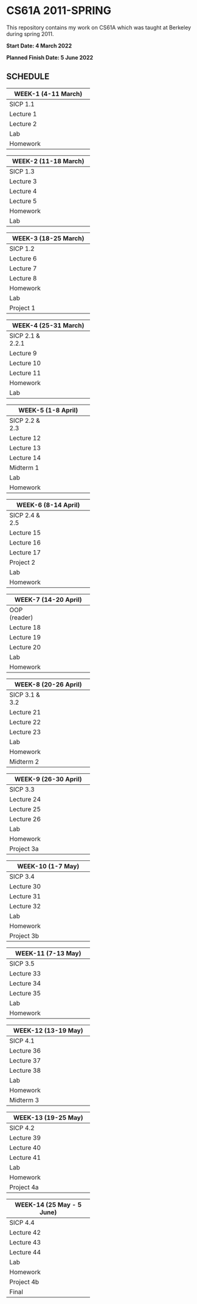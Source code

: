 
# CS61A 2011-SPRING  
This repository contains my work on CS61A which was taught at Berkeley during spring 2011.

<p><b>Start Date: 4 March 2022</b></p>
<p><b>Planned Finish Date: 5 June 2022</b></p>
<h2><b>SCHEDULE</b></h2>
<table class="tg">
<colgroup>
<col style="width: 114px">
<col style="width: 106px">
</colgroup>
<thead>
  <tr>
    <th colspan="2">WEEK-1 (4-11 March)</th>
  </tr>
</thead>
<tbody>
  <tr>
    <td>SICP 1.1</td>
    <td></td>
  </tr>
  <tr>
    <td>Lecture 1</td>
    <td></td>
  </tr>
  <tr>
    <td>Lecture 2</td>
    <td></td>
  </tr>
  <tr>
    <td>Lab</td>
    <td></td>
  </tr>
  <tr>
    <td>Homework</td>
    <td></td>
  </tr>
</tbody>
</table>

<table class="tg">
<colgroup>
<col style="width: 114px">
<col style="width: 106px">
</colgroup>
<thead>
  <tr>
    <th colspan="2">WEEK-2 (11-18 March)</th>
  </tr>
</thead>
<tbody>
  <tr>
    <td>SICP 1.3</td>
    <td></td>
  </tr>
  <tr>
    <td>Lecture 3</td>
    <td></td>
  </tr>
  <tr>
    <td>Lecture 4</td>
    <td></td>
  </tr>
  <tr>
    <td>Lecture 5</td>
    <td></td>
  </tr>
  <tr>
    <td>Homework</td>
    <td></td>
  </tr>
  <tr>
    <td>Lab</td>
    <td></td>
  </tr>
</tbody>
</table>

<table class="tg">
<colgroup>
<col style="width: 114px">
<col style="width: 106px">
</colgroup>
<thead>
  <tr>
    <th colspan="2">WEEK-3 (18-25 March)</th>
  </tr>
</thead>
<tbody>
  <tr>
    <td>SICP 1.2</td>
    <td></td>
  </tr>
  <tr>
    <td>Lecture 6</td>
    <td></td>
  </tr>
  <tr>
    <td>Lecture 7</td>
    <td></td>
  </tr>
  <tr>
    <td>Lecture 8</td>
    <td></td>
  </tr>
  <tr>
    <td>Homework</td>
    <td></td>
  </tr>
  <tr>
    <td>Lab</td>
    <td></td>
  </tr>
  <tr>
    <td>Project 1</td>
    <td></td>
  </tr>
</tbody>
</table>

<table class="tg">
<colgroup>
<col style="width: 114px">
<col style="width: 106px">
</colgroup>
<thead>
  <tr>
    <th colspan="2">WEEK-4 (25-31 March)</th>
  </tr>
</thead>
<tbody>
  <tr>
    <td>SICP 2.1 & 2.2.1</td>
    <td></td>
  </tr>
  <tr>
    <td>Lecture 9</td>
    <td></td>
  </tr>
  <tr>
    <td>Lecture 10</td>
    <td></td>
  </tr>
  <tr>
    <td>Lecture 11</td>
    <td></td>
  </tr>
  <tr>
    <td>Homework</td>
    <td></td>
  </tr>
  <tr>
    <td>Lab</td>
    <td></td>
  </tr>
</tbody>
</table>

<table class="tg">
<colgroup>
<col style="width: 114px">
<col style="width: 106px">
</colgroup>
<thead>
  <tr>
    <th colspan="2">WEEK-5 (1-8 April)</th>
  </tr>
</thead>
<tbody>
  <tr>
    <td>SICP 2.2 & 2.3</td>
    <td></td>
  </tr>
  <tr>
    <td>Lecture 12</td>
    <td></td>
  </tr>
  <tr>
    <td>Lecture 13</td>
    <td></td>
  </tr>
  <tr>
    <td>Lecture 14</td>
    <td></td>
  </tr>
  <tr>
    <td>Midterm 1</td>
    <td></td>
  </tr>
  <tr>
    <td>Lab</td>
    <td></td>
  </tr>
  <tr>
    <td>Homework</td>
    <td></td>
  </tr>
</tbody>
</table>

<table class="tg">
<colgroup>
<col style="width: 114px">
<col style="width: 106px">
</colgroup>
<thead>
  <tr>
    <th colspan="2">WEEK-6 (8-14 April)</th>
  </tr>
</thead>
<tbody>
  <tr>
    <td>SICP 2.4 & 2.5</td>
    <td></td>
  </tr>
  <tr>
    <td>Lecture 15</td>
    <td></td>
  </tr>
  <tr>
    <td>Lecture 16</td>
    <td></td>
  </tr>
  <tr>
    <td>Lecture 17</td>
    <td></td>
  </tr>
  <tr>
    <td>Project 2</td>
    <td></td>
  </tr>
  <tr>
    <td>Lab</td>
    <td></td>
  </tr>
  <tr>
    <td>Homework</td>
    <td></td>
  </tr>
</tbody>
</table>

<table class="tg">
<colgroup>
<col style="width: 114px">
<col style="width: 106px">
</colgroup>
<thead>
  <tr>
    <th colspan="2">WEEK-7 (14-20 April)</th>
  </tr>
</thead>
<tbody>
  <tr>
    <td>OOP (reader)</td>
    <td></td>
  </tr>
  <tr>
    <td>Lecture 18</td>
    <td></td>
  </tr>
  <tr>
    <td>Lecture 19</td>
    <td></td>
  </tr>
  <tr>
    <td>Lecture 20</td>
    <td></td>
  </tr>
  <tr>
    <td>Lab</td>
    <td></td>
  </tr>
  <tr>
    <td>Homework</td>
    <td></td>
  </tr>
</tbody>
</table>

<table class="tg">
<colgroup>
<col style="width: 114px">
<col style="width: 106px">
</colgroup>
<thead>
  <tr>
    <th colspan="2">WEEK-8 (20-26 April)</th>
  </tr>
</thead>
<tbody>
  <tr>
    <td>SICP 3.1 & 3.2</td>
    <td></td>
  </tr>
  <tr>
    <td>Lecture 21</td>
    <td></td>
  </tr>
  <tr>
    <td>Lecture 22</td>
    <td></td>
  </tr>
  <tr>
    <td>Lecture 23</td>
    <td></td>
  </tr>
  <tr>
    <td>Lab</td>
    <td></td>
  </tr>
  <tr>
    <td>Homework</td>
    <td></td>
  </tr>
  <tr>
    <td>Midterm 2</td>
    <td></td>
  </tr>
</tbody>
</table>

<table class="tg">
<colgroup>
<col style="width: 114px">
<col style="width: 106px">
</colgroup>
<thead>
  <tr>
    <th colspan="2">WEEK-9 (26-30 April)</th>
  </tr>
</thead>
<tbody>
  <tr>
    <td>SICP 3.3</td>
    <td></td>
  </tr>
  <tr>
    <td>Lecture 24</td>
    <td></td>
  </tr>
  <tr>
    <td>Lecture 25</td>
    <td></td>
  </tr>
  <tr>
    <td>Lecture 26</td>
    <td></td>
  </tr>
  <tr>
    <td>Lab</td>
    <td></td>
  </tr>
  <tr>
    <td>Homework</td>
    <td></td>
  </tr>
  <tr>
    <td>Project 3a</td>
    <td></td>
  </tr>
</tbody>
</table>

<table class="tg">
<colgroup>
<col style="width: 114px">
<col style="width: 106px">
</colgroup>
<thead>
  <tr>
    <th colspan="2">WEEK-10 (1-7 May)</th>
  </tr>
</thead>
<tbody>
  <tr>
    <td>SICP 3.4</td>
    <td></td>
  </tr>
  <tr>
    <td>Lecture 30</td>
    <td></td>
  </tr>
  <tr>
    <td>Lecture 31</td>
    <td></td>
  </tr>
  <tr>
    <td>Lecture 32</td>
    <td></td>
  </tr>
  <tr>
    <td>Lab</td>
    <td></td>
  </tr>
  <tr>
    <td>Homework</td>
    <td></td>
  </tr>
  <tr>
    <td>Project 3b</td>
    <td></td>
  </tr>
</tbody>
</table>

<table class="tg">
<colgroup>
<col style="width: 114px">
<col style="width: 106px">
</colgroup>
<thead>
  <tr>
    <th colspan="2">WEEK-11 (7-13 May)</th>
  </tr>
</thead>
<tbody>
  <tr>
    <td>SICP 3.5</td>
    <td></td>
  </tr>
  <tr>
    <td>Lecture 33</td>
    <td></td>
  </tr>
  <tr>
    <td>Lecture 34</td>
    <td></td>
  </tr>
  <tr>
    <td>Lecture 35</td>
    <td></td>
  </tr>
  <tr>
    <td>Lab</td>
    <td></td>
  </tr>
  <tr>
    <td>Homework</td>
    <td></td>
  </tr>
</tbody>
</table>

<table class="tg">
<colgroup>
<col style="width: 114px">
<col style="width: 106px">
</colgroup>
<thead>
  <tr>
    <th colspan="2">WEEK-12 (13-19 May)</th>
  </tr>
</thead>
<tbody>
  <tr>
    <td>SICP 4.1</td>
    <td></td>
  </tr>
  <tr>
    <td>Lecture 36</td>
    <td></td>
  </tr>
  <tr>
    <td>Lecture 37</td>
    <td></td>
  </tr>
  <tr>
    <td>Lecture 38</td>
    <td></td>
  </tr>
  <tr>
    <td>Lab</td>
    <td></td>
  </tr>
  <tr>
    <td>Homework</td>
    <td></td>
  </tr>
  <tr>
    <td>Midterm 3</td>
    <td></td>
  </tr>
</tbody>
</table>

<table class="tg">
<colgroup>
<col style="width: 114px">
<col style="width: 106px">
</colgroup>
<thead>
  <tr>
    <th colspan="2">WEEK-13 (19-25 May)</th>
  </tr>
</thead>
<tbody>
  <tr>
    <td>SICP 4.2</td>
    <td></td>
  </tr>
  <tr>
    <td>Lecture 39</td>
    <td></td>
  </tr>
  <tr>
    <td>Lecture 40</td>
    <td></td>
  </tr>
  <tr>
    <td>Lecture 41</td>
    <td></td>
  </tr>
  <tr>
    <td>Lab</td>
    <td></td>
  </tr>
  <tr>
    <td>Homework</td>
    <td></td>
  </tr>
  <tr>
    <td>Project 4a</td>
    <td></td>
  </tr>
</tbody>
</table>

<table class="tg">
<colgroup>
<col style="width: 114px">
<col style="width: 106px">
</colgroup>
<thead>
  <tr>
    <th colspan="2">WEEK-14 (25 May - 5 June)</th>
  </tr>
</thead>
<tbody>
  <tr>
    <td>SICP 4.4</td>
    <td></td>
  </tr>
  <tr>
    <td>Lecture 42</td>
    <td></td>
  </tr>
  <tr>
    <td>Lecture 43</td>
    <td></td>
  </tr>
  <tr>
    <td>Lecture 44</td>
    <td></td>
  </tr>
  <tr>
    <td>Lab</td>
    <td></td>
  </tr>
  <tr>
    <td>Homework</td>
    <td></td>
  </tr>
  <tr>
    <td>Project 4b</td>
    <td></td>
  </tr>
  <tr>
    <td>Final</td>
    <td></td>
  </tr>
</tbody>
</table>